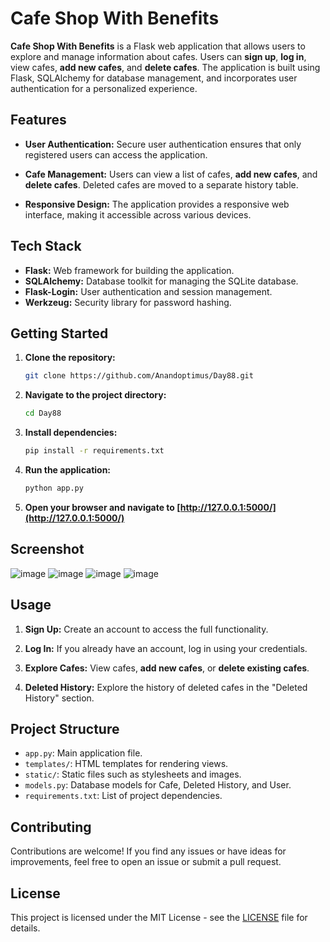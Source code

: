 # Cafe Shop With Benefits

**Cafe Shop With Benefits** is a Flask web application that allows users to explore and manage information about cafes. Users can **sign up**, **log in**, view cafes, **add new cafes**, and **delete cafes**. The application is built using Flask, SQLAlchemy for database management, and incorporates user authentication for a personalized experience.

## Features

- **User Authentication:** Secure user authentication ensures that only registered users can access the application.

- **Cafe Management:** Users can view a list of cafes, **add new cafes**, and **delete cafes**. Deleted cafes are moved to a separate history table.

- **Responsive Design:** The application provides a responsive web interface, making it accessible across various devices.

## Tech Stack

- **Flask:** Web framework for building the application.
- **SQLAlchemy:** Database toolkit for managing the SQLite database.
- **Flask-Login:** User authentication and session management.
- **Werkzeug:** Security library for password hashing.

## Getting Started

1. **Clone the repository:**

    ```bash
    git clone https://github.com/Anandoptimus/Day88.git
    ```

2. **Navigate to the project directory:**

    ```bash
    cd Day88
    ```

3. **Install dependencies:**

    ```bash
    pip install -r requirements.txt
    ```

4. **Run the application:**

    ```bash
    python app.py
    ```

5. **Open your browser and navigate to [http://127.0.0.1:5000/](http://127.0.0.1:5000/)**

## Screenshot
![image](https://github.com/Anandoptimus/Day88/assets/101982906/f3cc9b24-dbf0-44b8-b566-374499c8fff1)
![image](https://github.com/Anandoptimus/Day88/assets/101982906/ee8804ba-0e7e-4723-83a8-6b18da14673b)
![image](https://github.com/Anandoptimus/Day88/assets/101982906/491daf84-6e9a-4095-9b6a-205618878ccc)
![image](https://github.com/Anandoptimus/Day88/assets/101982906/ecc8cda9-2804-48c9-a709-d2b9412f8e7b)


## Usage

1. **Sign Up:** Create an account to access the full functionality.

2. **Log In:** If you already have an account, log in using your credentials.

3. **Explore Cafes:** View cafes, **add new cafes**, or **delete existing cafes**.

4. **Deleted History:** Explore the history of deleted cafes in the "Deleted History" section.

## Project Structure

- `app.py`: Main application file.
- `templates/`: HTML templates for rendering views.
- `static/`: Static files such as stylesheets and images.
- `models.py`: Database models for Cafe, Deleted History, and User.
- `requirements.txt`: List of project dependencies.

## Contributing

Contributions are welcome! If you find any issues or have ideas for improvements, feel free to open an issue or submit a pull request.

## License

This project is licensed under the MIT License - see the [LICENSE](LICENSE) file for details.
